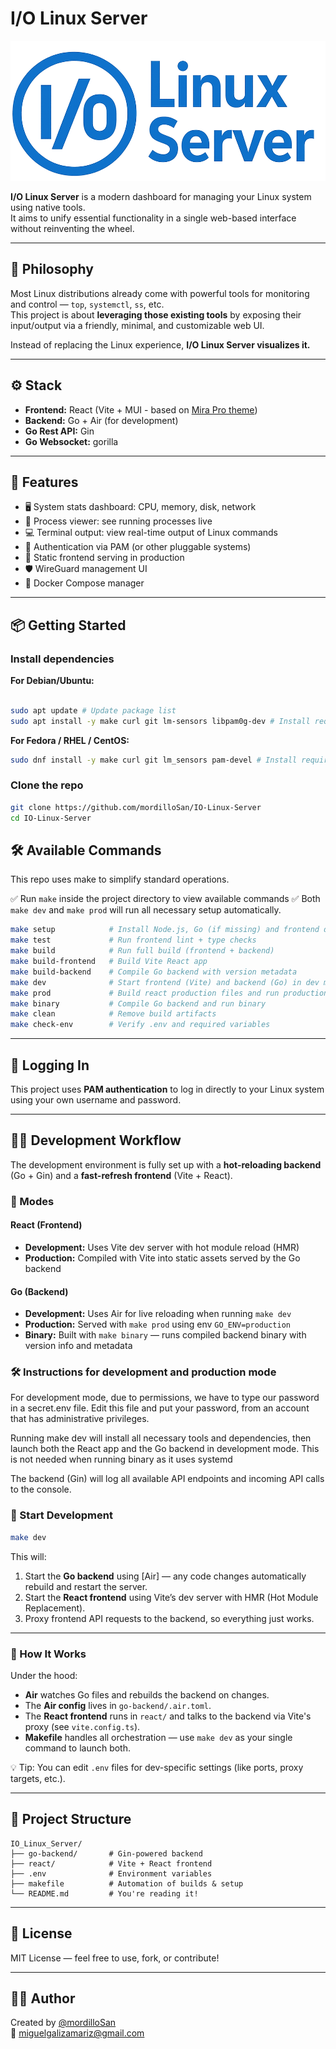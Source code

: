 # I/O Linux Server

![Logo](react/src/assets/logo.png)

**I/O Linux Server** is a modern dashboard for managing your Linux system using native tools.  
It aims to unify essential functionality in a single web-based interface without reinventing the wheel.

---

## 🧠 Philosophy

Most Linux distributions already come with powerful tools for monitoring and control — `top`, `systemctl`, `ss`, etc.  
This project is about **leveraging those existing tools** by exposing their input/output via a friendly, minimal, and customizable web UI.  

Instead of replacing the Linux experience, **I/O Linux Server visualizes it.**

---

## ⚙️ Stack

- **Frontend:** React (Vite + MUI - based on [Mira Pro theme](https://mira.bootlab.io/))  
- **Backend:** Go + Air (for development)
- **Go Rest API:** Gin
- **Go Websocket:** gorilla

---

## 🚀 Features

- 🖥️ System stats dashboard: CPU, memory, disk, network
- 🧠 Process viewer: see running processes live
- 💻 Terminal output: view real-time output of Linux commands
- 🔐 Authentication via PAM (or other pluggable systems)
- 🧱 Static frontend serving in production
- 🛡️ WireGuard management UI
- 🐳 Docker Compose manager

---

## 📦 Getting Started

### Install dependencies

**For Debian/Ubuntu:**

```bash

sudo apt update # Update package list
sudo apt install -y make curl git lm-sensors libpam0g-dev # Install required tools
```

**For Fedora / RHEL / CentOS:**

```bash
sudo dnf install -y make curl git lm_sensors pam-devel # Install required tools
```

### Clone the repo

```bash
git clone https://github.com/mordilloSan/IO-Linux-Server
cd IO-Linux-Server
```

## 🛠️ Available Commands

This repo uses make to simplify standard operations.

✅ Run `make` inside the project directory to view available commands
✅ Both `make dev` and `make prod` will run all necessary setup automatically.

```bash
make setup            # Install Node.js, Go (if missing) and frontend deps
make test             # Run frontend lint + type checks
make build            # Run full build (frontend + backend)
make build-frontend   # Build Vite React app
make build-backend    # Compile Go backend with version metadata
make dev              # Start frontend (Vite) and backend (Go) in dev mode
make prod             # Build react production files and run production backend
make binary           # Compile Go backend and run binary
make clean            # Remove build artifacts
make check-env        # Verify .env and required variables

```

---

## 🔐 Logging In

This project uses **PAM authentication** to log in directly to your Linux system using your own username and password.

---

## 👨‍💼 Development Workflow

The development environment is fully set up with a **hot-reloading backend** (Go + Gin) and a **fast-refresh frontend** (Vite + React).

### 🧪 Modes

#### React (Frontend)
- **Development:** Uses Vite dev server with hot module reload (HMR)
- **Production:** Compiled with Vite into static assets served by the Go backend

#### Go (Backend)
- **Development:** Uses Air for live reloading when running `make dev`
- **Production:** Served with `make prod` using env `GO_ENV=production`
- **Binary:** Built with `make binary` — runs compiled backend binary with version info and metadata

### 🛠️ Instructions for development and production mode

For development mode, due to permissions, we have to type our password in a secret.env file. 
Edit this file and put your password, from an account that has administrative privileges.

Running make dev will install all necessary tools and dependencies, then launch both the React app and the Go backend in development mode.
This is not needed when running binary as it uses systemd

The backend (Gin) will log all available API endpoints and incoming API calls to the console.

### 📆 Start Development

```bash
make dev
```

This will:

1. Start the **Go backend** using [Air] — any code changes automatically rebuild and restart the server.
2. Start the **React frontend** using Vite’s dev server with HMR (Hot Module Replacement).
3. Proxy frontend API requests to the backend, so everything just works.

---

### 🔪 How It Works

Under the hood:

- **Air** watches Go files and rebuilds the backend on changes.
- The **Air config** lives in `go-backend/.air.toml`.
- The **React frontend** runs in `react/` and talks to the backend via Vite's proxy (see `vite.config.ts`).
- **Makefile** handles all orchestration — use `make dev` as your single command to launch both.

💡 Tip: You can edit `.env` files for dev-specific settings (like ports, proxy targets, etc.).

---

## 📁 Project Structure

```
IO_Linux_Server/
├── go-backend/       # Gin-powered backend
├── react/            # Vite + React frontend
├── .env              # Environment variables
├── makefile          # Automation of builds & setup
└── README.md         # You're reading it!
```

---

## 📃 License

MIT License — feel free to use, fork, or contribute!

---

## 🙋‍♂️ Author

Created by [@mordilloSan](https://github.com/mordilloSan)  
📧 miguelgalizamariz@gmail.com  

